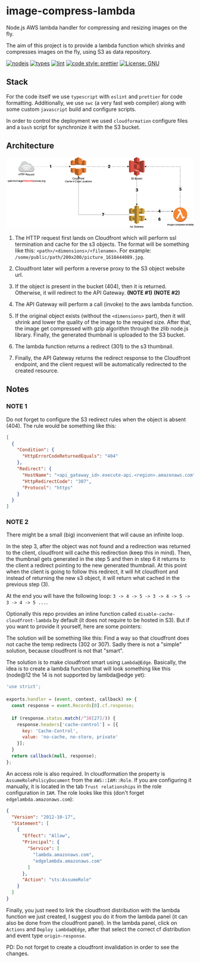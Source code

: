 # image-compress-lambda
Node.js AWS lambda handler for compressing and resizing images on the fly.

The aim of this project is to provide a lambda function which shrinks and compresses images on the fly, using S3 as
data repository.

[![nodejs](https://badges.aleen42.com/src/node.svg)](https://nodejs.org/)
[![types](https://badges.aleen42.com/src/typescript.svg)](https://www.typescriptlang.org/)
[![lint](https://badges.aleen42.com/src/eslint.svg)](https://eslint.org/)
[![code style: prettier](https://img.shields.io/badge/code_style-prettier-ff69b4.svg)](https://github.com/prettier/prettier)
[![License: GNU](https://img.shields.io/badge/License-GNU-blue.svg)](https://www.gnu.org/licenses/gpl-3.0.en.html)

## Stack

For the code itself we use `typescript` with `eslint` and `prettier` for code formatting. Additionally, we use
`swc` (a very fast web compiler) along with some custom `javascript` build and configure scripts.

In order to control the deployment we used `cloudformation` configure files and a `bash` script for synchronize
it with the S3 bucket.

## Architecture

![architecture](resources/image-compress-lambda-architecture.png?raw=true)

1. The HTTP request first lands on Cloudfront which will perform ssl termination and cache for the s3 objects.
   The format will be something like this: `<path>/<dimensions>/<filename>`.
   For example: `/some/public/path/200x200/picture_1618444089.jpg`.

2. Cloudfront later will perform a reverse proxy to the S3 object website url.

3. If the object is present in the bucket (404), then it is returned. Otherwise, it will redirect to the API Gateway.
   **(NOTE #1)** **(NOTE #2)**

4. The API Gateway will perform a call (invoke) to the aws lambda function.

5. If the original object exists (without the `<dimensions>` part), then it will shrink and lower the quality of the image
   to the required size. After that, the image get compressed with gzip algorithm through the zlib node.js library. Finally,
   the generated thumbnail is uploaded to the S3 bucket.

6. The lambda function returns a redirect (301) to the s3 thumbnail.

7. Finally, the API Gateway returns the redirect response to the Cloudfront endpoint, and the client request will be
   automatically redirected to the created resource.

## Notes

### NOTE 1

Do not forget to configure the S3 redirect rules when the object is absent (404). The rule would be something like this:

```json
[
  {
    "Condition": {
      "HttpErrorCodeReturnedEquals": "404"
    },
    "Redirect": {
      "HostName": "<api_gateway_id>.execute-api.<region>.amazonaws.com",
      "HttpRedirectCode": "307",
      "Protocol": "https"
    }
  }
]
```

### NOTE 2

There might be a small (big) inconvenient that will cause an infinite loop.

In the step 3, after the object was not found and a redirection was returned to the client, cloudfront will cache this
redirection (keep this in mind).
Then, the thumbnail gets generated in the step 5 and then in step 6 it returns to the client a redirect pointing to the new
generated thumbnail. At this point when the client is going to follow this redirect, it will hit cloudfront and instead of
returning the new s3 object, it will return what cached in the previous step (3).

At the end you will have the following loop: `3 -> 4 -> 5 -> 3 -> 4 -> 5 -> 3 -> 4 -> 5 ...`.

Optionally this repo provides an inline function called `disable-cache-cloudfront-lambda` by default (it does not require to be
hosted in S3). But if you want to provide it yourself, here are some pointers:

The solution will be something like this: Find a way so that cloudfront does not cache the temp redirects (302 or 307).
Sadly there is not a "simple" solution, because cloudfront is not that "smart".

The solution is to make cloudfront smart using `Lambda@Edge`. Basically, the idea is to create a lambda function that will
look something like this (node@12 the 14 is not supported by lambda@edge yet):

```javascript
'use strict';

exports.handler = (event, context, callback) => {
  const response = event.Records[0].cf.response;
  
  if (response.status.match(/^30[27]/)) {
    response.headers['cache-control'] = [{ 
      key: 'Cache-Control', 
      value: 'no-cache, no-store, private' 
    }];
  }
  return callback(null, response);
};

```

An access role is also required. In cloudformation the property is `AssumeRolePolicyDocument` from the `AWS::IAM::Role`.
If you are configuring it manually, it is located in the tab `Trust relationships` in the role configuration in `IAM`.
The role looks like this (don't forget `edgelambda.amazonaws.com`):

```json
{
  "Version": "2012-10-17",
  "Statement": [
    {
      "Effect": "Allow",
      "Principal": {
        "Service": [
          "lambda.amazonaws.com",
          "edgelambda.amazonaws.com"
        ]
      },
      "Action": "sts:AssumeRole"
    }
  ]
}
```

Finally, you just need to link the cloudfront distribution with the lambda function we just created, I suggest you do it 
from the lambda panel (it can also be done from the cloudfront panel).
In the lambda panel, click on `Actions` and `Deploy Lambda@Edge`, after that select the correct cf distribution and event 
type `origin-response`.

PD: Do not forget to create a cloudfront invalidation in order to see the changes.
